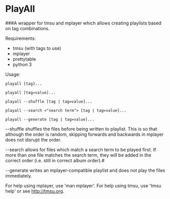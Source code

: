 PlayAll
=======

###A wrapper for tmsu and mplayer which allows creating playlists based on tag combinations. 

Requirements:
  * tmsu (with tags to use)
  * mplayer  
  * prettytable
  * python 3


Usage:

    playall [tag]...
  
    playall [tag=value]...
  
    playall --shuffle [tag | tag=value]...
  
    playall --search <"search term"> [tag | tag=value]...

    playall --generate [tag | tag=value]...  
  
--shuffle shuffles the files before being written to playlist. This is so that although the order is random, skipping forwards and backwards in mplayer does not disrupt the order.

--search allows for files which match a search term to be played first. If more than one file matches the search term, they will be added in the correct order (i.e. still in correct album order).#

--generate writes an mplayer-compatible playlist and does not play the files immediately.


For help using mplayer, use 'man mplayer'.
For help using tmsu, use 'tmsu help' or see http://tmsu.org.

